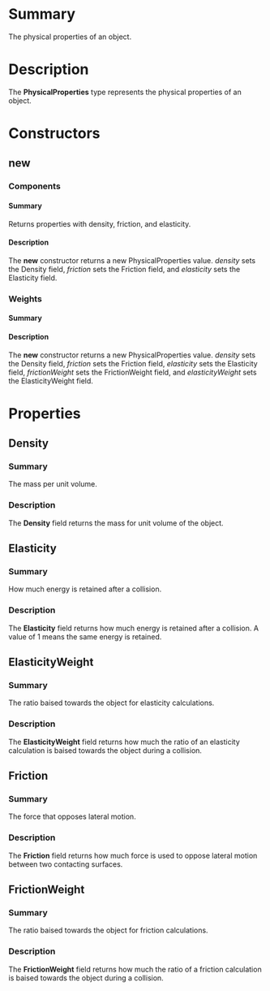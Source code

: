 # Summary
The physical properties of an object.

# Description
The **PhysicalProperties** type represents the physical properties of an object.

# Constructors
## new
### Components
#### Summary
Returns properties with density, friction, and elasticity.

#### Description
The **new** constructor returns a new PhysicalProperties value. *density* sets
the Density field, *friction* sets the Friction field, and *elasticity* sets the
Elasticity field.

### Weights
#### Summary
#### Description
The **new** constructor returns a new PhysicalProperties value. *density* sets
the Density field, *friction* sets the Friction field, *elasticity* sets the
Elasticity field, *frictionWeight* sets the FrictionWeight field, and
*elasticityWeight* sets the ElasticityWeight field.

# Properties
## Density
### Summary
The mass per unit volume.

### Description
The **Density** field returns the mass for unit volume of the object.

## Elasticity
### Summary
How much energy is retained after a collision.

### Description
The **Elasticity** field returns how much energy is retained after a collision.
A value of 1 means the same energy is retained.

## ElasticityWeight
### Summary
The ratio baised towards the object for elasticity calculations.

### Description
The **ElasticityWeight** field returns how much the ratio of an elasticity
calculation is baised towards the object during a collision.

## Friction
### Summary
The force that opposes lateral motion.

### Description
The **Friction** field returns how much force is used to oppose lateral motion
between two contacting surfaces.

## FrictionWeight
### Summary
The ratio baised towards the object for friction calculations.

### Description
The **FrictionWeight** field returns how much the ratio of a friction
calculation is baised towards the object during a collision.

